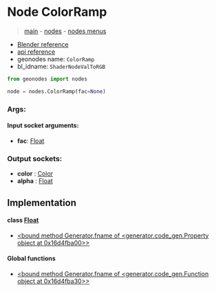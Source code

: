 # Node ColorRamp

> [main](../structure.md) - [nodes](nodes.md) - [nodes menus](nodes_menus.md)

- [Blender reference](https://docs.blender.org/manual/en/latest/modeling/geometry_nodes/color/color_ramp.html)
- [api reference](https://docs.blender.org/api/current/bpy.types.ShaderNodeValToRGB.html)
- geonodes name: `ColorRamp`
- bl_idname: `ShaderNodeValToRGB`

```python
from geonodes import nodes

node = nodes.ColorRamp(fac=None)
```

### Args:

#### Input socket arguments:

- **fac**: [Float](Float.md)

### Output sockets:

- **color** : [Color](Color.md)
- **alpha** : [Float](Float.md)

## Implementation

#### class [Float](Float.md)

 - [<bound method Generator.fname of <generator.code_gen.Property object at 0x16d4fba00>>](Float.md#color_ramp-property)
#### Global functions

 - [<bound method Generator.fname of <generator.code_gen.Function object at 0x16d4fba30>>](function.md#color_ramp)
